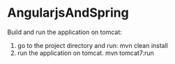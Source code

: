 # AngularjsAndSpring
Build and run the application on tomcat:
1. go to the project directory and run:
	mvn clean install
2. run the application on tomcat.
	mvn tomcat7:run
